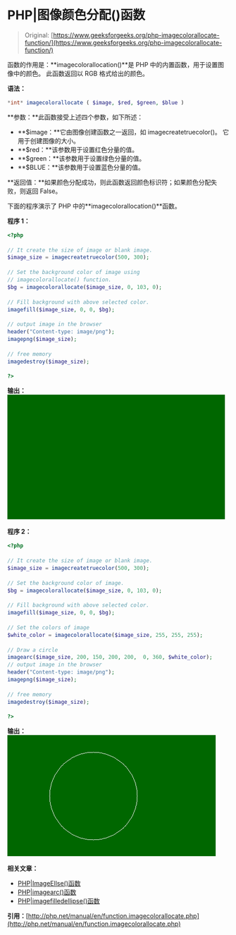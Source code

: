 # PHP|图像颜色分配()函数

> Original: [https://www.geeksforgeeks.org/php-imagecolorallocate-function/](https://www.geeksforgeeks.org/php-imagecolorallocate-function/)

函数的作用是：**imagecolorallocation()**是 PHP 中的内置函数，用于设置图像中的颜色。 此函数返回以 RGB 格式给出的颜色。

**语法：**

```php
*int* imagecolorallocate ( $image, $red, $green, $blue )
```

**参数：**此函数接受上述四个参数，如下所述：

*   **$image：**它由图像创建函数之一返回，如 imagecreatetruecolor()。 它用于创建图像的大小。
*   **$red：**该参数用于设置红色分量的值。
*   **$green：**该参数用于设置绿色分量的值。
*   **$BLUE：**该参数用于设置蓝色分量的值。

**返回值：**如果颜色分配成功，则此函数返回颜色标识符；如果颜色分配失败，则返回 False。

下面的程序演示了 PHP 中的**imagecolorallocation()**函数。

**程序 1：**

```php
<?php

// It create the size of image or blank image.
$image_size = imagecreatetruecolor(500, 300);

// Set the background color of image using
// imagecolorallocate() function.
$bg = imagecolorallocate($image_size, 0, 103, 0);

// Fill background with above selected color.
imagefill($image_size, 0, 0, $bg); 

// output image in the browser
header("Content-type: image/png");
imagepng($image_size);

// free memory
imagedestroy($image_size);

?>
```

**输出：**
![imagecolorallocate function](img/8e346f0d7118d5945bf6b93d88822afd.png)

**程序 2：**

```php
<?php

// It create the size of image or blank image.
$image_size = imagecreatetruecolor(500, 300);

// Set the background color of image.
$bg = imagecolorallocate($image_size, 0, 103, 0);

// Fill background with above selected color.
imagefill($image_size, 0, 0, $bg); 

// Set the colors of image
$white_color = imagecolorallocate($image_size, 255, 255, 255);

// Draw a circle
imagearc($image_size, 200, 150, 200, 200,  0, 360, $white_color);
// output image in the browser
header("Content-type: image/png");
imagepng($image_size);

// free memory
imagedestroy($image_size);

?>
```

**输出：**
![imagecolorallocate function](img/ddc4938719911255c608879e0a2770d4.png)

**相关文章：**

*   [PHP|ImageEllse()函数](https://www.geeksforgeeks.org/php-imageellipse-function/)
*   [PHP|imagearc()函数](https://www.geeksforgeeks.org/php-imagearc-function/)
*   [PHP|imagefilledellipse()函数](https://www.geeksforgeeks.org/php-imagefilledellipse-function/)

**引用：**[http://php.net/manual/en/function.imagecolorallocate.php](http://php.net/manual/en/function.imagecolorallocate.php)